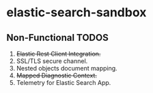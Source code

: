 # elastic-search-sandbox

## Non-Functional TODOS
1. ~~Elastic Rest Client Integration.~~
2. SSL/TLS secure channel.
3. Nested objects document mapping.
4. ~~Mapped Diagnostic Context.~~
5. Telemetry for Elastic Search App.
